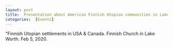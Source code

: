 ```yaml
---
layout: post 
title:  Presentation about American Finnish Utopian communities in Lake Worth
categories:  [Events] 
---
```

"Finnish Utopian settlements in USA & Canada. Finnish Church in Lake Worth. Feb 5, 2020.
